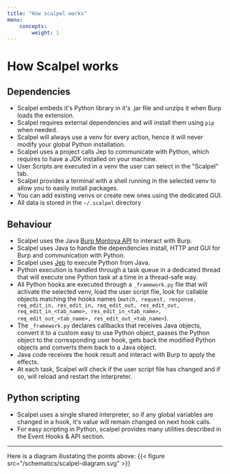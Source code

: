 ```yaml
---
title: "How scalpel works"
menu:
    concepts:
        weight: 1
---
```


# How Scalpel works

## Dependencies

-   Scalpel embeds it's Python library in it's .jar file and unzips it when Burp loads the extension.
-   Scalpel requires external dependencies and will install them using `pip` when needed.
-   Scalpel will always use a venv for every action, hence it will never modify your global Python installation.
-   Scalpel uses a project calls Jep to communicate with Python, which requires to have a JDK installed on your machine.
-   User Scripts are executed in a venv the user can select in the "Scalpel" tab.
-   Scalpel provides a terminal with a shell running in the selected venv to allow you to easily install packages.
-   You can add existing venvs or create new ones using the dedicated GUI.
-   All data is stored in the `~/.scalpel` directory

## Behaviour

-   Scalpel uses the Java [Burp Montoya API](https://portswigger.net/burp/documentation/desktop/extensions) to interact with Burp.
-   Scalpel uses Java to handle the dependencies install, HTTP and GUI for Burp and communication with Python.
-   Scalpel uses [Jep](https://github.com/ninia/jep/) to execute Python from Java.
-   Python execution is handled through a task queue in a dedicated thread that will execute one Python task at a time in a thread-safe way.
-   All Python hooks are executed through a `_framework.py` file that will activate the selected venv, load the user script file, look for callable objects matching the hooks names (`match, request, response, req_edit_in, res_edit_in, req_edit_out, res_edit_out, req_edit_in_<tab_name>, res_edit_in_<tab_name>, req_edit_out_<tab_name>, res_edit_out_<tab_name>`).
-   The `_framework.py` declares callbacks that receives Java objects, convert it to a custom easy to use Python object, passes the Python object to the corresponding user hook, gets back the modified Python objects and converts them back to a Java object.
-   Java code receives the hook result and interact with Burp to apply the effects.
-   At each task, Scalpel will check if the user script file has changed and if so, will reload and restart the interpreter.

## Python scripting

-   Scalpel uses a single shared interpreter, so if any global variables are changed in a hook, it's value will remain changed on next hook calls.
-   For easy scripting in Python, scalpel provides many utilities described in the Event Hooks & API section.

---

Here is a diagram illustating the points above:
{{< figure src="/schematics/scalpel-diagram.svg" >}}
